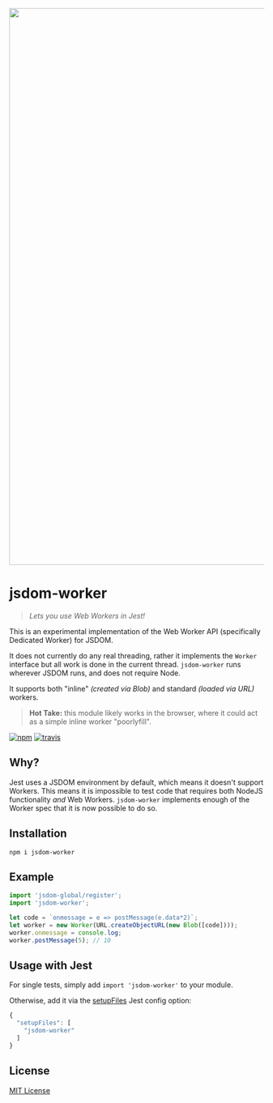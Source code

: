 <p align="center">
  <img src="https://i.imgur.com/Xqla6Ia.jpg" width="1100">
</p>

# jsdom-worker

> _Lets you use Web Workers in Jest!_

This is an experimental implementation of the Web Worker API (specifically Dedicated Worker) for JSDOM.

It does not currently do any real threading, rather it implements the `Worker` interface but all work is done in the current thread. `jsdom-worker` runs wherever JSDOM runs, and does not require Node.

It supports both "inline" _(created via Blob)_ and standard _(loaded via URL)_ workers.

> **Hot Take:** this module likely works in the browser, where it could act as a simple inline worker "poorlyfill".

<a href="https://www.npmjs.org/package/jsdom-worker"><img src="https://img.shields.io/npm/v/jsdom-worker.svg?style=flat" alt="npm"></a> <a href="https://travis-ci.org/developit/jsdom-worker"><img src="https://travis-ci.org/developit/jsdom-worker.svg?branch=master" alt="travis"></a>

## Why?

Jest uses a JSDOM environment by default, which means it doesn't support Workers. This means it is impossible to test code that requires both NodeJS functionality _and_ Web Workers. `jsdom-worker` implements enough of the Worker spec that it is now possible to do so.

## Installation

`npm i jsdom-worker`

## Example

```js
import 'jsdom-global/register';
import 'jsdom-worker';

let code = `onmessage = e => postMessage(e.data*2)`;
let worker = new Worker(URL.createObjectURL(new Blob([code])));
worker.onmessage = console.log;
worker.postMessage(5); // 10
```

## Usage with Jest

For single tests, simply add `import 'jsdom-worker'` to your module.

Otherwise, add it via the [setupFiles](https://facebook.github.io/jest/docs/en/configuration.html#setupfiles-array) Jest config option:

```js
{
  "setupFiles": [
    "jsdom-worker"
  ]
}
```

## License

[MIT License](https://oss.ninja/mit/developit)
